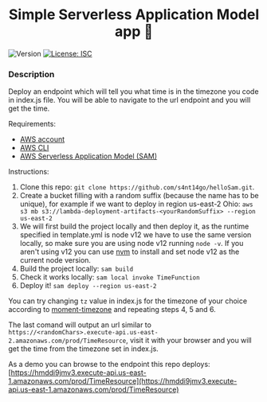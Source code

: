 <h1 align="center">Simple Serverless Application Model app 👋</h1>
<p>
  <img alt="Version" src="https://img.shields.io/badge/version-1.0.0-blue.svg?cacheSeconds=2592000" />
  <a href="#" target="_blank">
    <img alt="License: ISC" src="https://img.shields.io/badge/License-ISC-yellow.svg" />
  </a>
</p>

### Description

Deploy an endpoint which will tell you what time is in the timezone you code in index.js file. You will be able to navigate to the url endpoint and you will get the time.

Requirements:
* [AWS account](https://aws.amazon.com)
* [AWS CLI](https://aws.amazon.com/cli)
* [AWS Serverless Application Model (SAM)](https://aws.amazon.com/serverless/sam)

Instructions:
1. Clone this repo: `git clone https://github.com/s4nt14go/helloSam.git`.
2. Create a bucket filling with a random suffix (because the name has to be unique), for example if we want to deploy in region us-east-2 Ohio: `aws s3 mb s3://lambda-deployment-artifacts-<yourRandomSuffix> --region us-east-2`
3. We will first build the project locally and then deploy it, as the runtime specified in template.yml is node v12 we have to use the same version locally, so make sure you are using node v12 running `node -v`. If you aren't using v12 you can use [nvm](https://github.com/nvm-sh/nvm) to install and set node v12 as the current node version.
4. Build the project locally: `sam build`
5. Check it works locally: `sam local invoke TimeFunction`
6. Deploy it! `sam deploy --region us-east-2`

You can try changing `tz` value in index.js for the timezone of your choice according to [moment-timezone](https://momentjs.com/timezone) and repeating steps 4, 5 and 6.

The last comand will output an url similar to `https://<randomChars>.execute-api.us-east-2.amazonaws.com/prod/TimeResource`, visit it with your browser and you will get the time from the timezone set in index.js.

As a demo you can browse to the endpoint this repo deploys:
[https://hmddi9jmv3.execute-api.us-east-1.amazonaws.com/prod/TimeResource](https://hmddi9jmv3.execute-api.us-east-1.amazonaws.com/prod/TimeResource)
